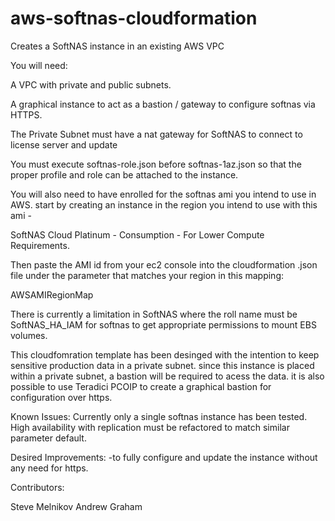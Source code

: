 # aws-softnas-cloudformation
Creates a SoftNAS instance in an existing AWS VPC

You will need:

A VPC with private and public subnets.

A graphical instance to act as a bastion / gateway to configure softnas via HTTPS.

The Private Subnet must have a nat gateway for SoftNAS to connect to license server and update

You must execute softnas-role.json before softnas-1az.json so that the proper profile and role can be attached to the instance.

You will also need to have enrolled for the softnas ami you intend to use in AWS. start by creating an instance in the region you intend to use with this ami - 

SoftNAS Cloud Platinum - Consumption - For Lower Compute Requirements.

Then paste the AMI id from your ec2 console into the cloudformation .json file under the parameter that matches your region in this mapping:

AWSAMIRegionMap

There is currently a limitation in SoftNAS where the roll name must be SoftNAS_HA_IAM for softnas to get appropriate permissions to mount EBS volumes.

This cloudfomration template has been desinged with the intention to keep sensitive production data in a private subnet.  since this instance is placed within a private subnet, a bastion will be required to acess the data.  it is also possible to use Teradici PCOIP to create a graphical bastion for configuration over https.

Known Issues:  Currently only a single softnas instance has been tested.  High availability with replication must be refactored to match similar parameter default.

Desired Improvements:
-to fully configure and update the instance without any need for https.

Contributors:

Steve Melnikov
Andrew Graham
